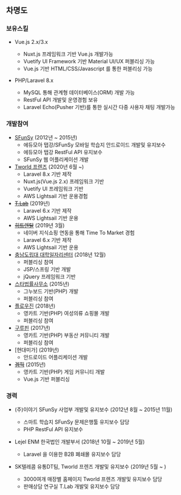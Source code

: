 ## 차명도

### 보유스킬
- Vue.js 2.x/3.x
    - Nuxt.js 프레임워크 기반 Vue.js 개발가능
    - Vuetify UI Framework 기반 Material UI/UX 퍼블리싱 가능
    - Vue.js 기반 HTML/CSS/Javascript 를 통한 퍼블리싱 가능
    
- PHP/Laravel 8.x
    - MySQL 통해 관계형 데이터베이스(ORM) 개발 가능
    - RestFul API 개발및 운영경험 보유
    - Laravel Echo(Pusher 기반)를 통한 실시간 다중 사용자 채팅 개발가능
    
### 개발참여
- [SFunSy](sfunsy.edumoa.com) (2012년 ~ 2015년)
    - 에듀모아 탭강/SFunSy 모바일 학습지 안드로이드 개발및 유지보수
    - 에듀모아 탭강 RestFul API 유지보수
    - SFunSy 웹 어플리케이션 개발
- [Tworld 프렌즈](tworldfriends.co.kr) (2020년 6월 ~)
    - Laravel 8.x 기반 제작
    - Nuxt.js(Vue.js 2.x) 프레임워크 기반
    - Vuetify UI 프레임워크 기반
    - AWS Lightsail 기반 운용경험
- [~~T.Lab~~](skt.world) (2019년)
    - Laravel 6.x 기반 제작
    - AWS Lightsail 기반 운용
- [~~히트렌탈~~](hitrental.co.kr) (2019년 3월)
    - 네이버 지식쇼핑 연동을 통해 Time To Market 경험
    - Laravel 6.x 기반 제작
    - AWS Lightsail 기반 운용
- [충남도립대 대학일자리센터](job.cnsu.ac.kr) (2018년 12월)
    - 퍼블리싱 참여
    - JSP/스프링 기반 개발
    - jQuery 프레임워크 기반
- [스타법률사무소](www.star-law.com) (2015년)
    - 그누보드 기반(PHP) 개발
    - 퍼블리싱 참여
- [플로우진](flow-jeans.com) (2018년)
    - 영카트 기반(PHP) 여성의류 쇼핑몰 개발
    - 퍼블리싱 참여
- [구루핀](gurupin.co.kr) (2017년)
    - 영카트 기반(PHP) 부동산 커뮤니티 개발
    - 퍼블리싱 참여
- [현대미가] (2019년)
    - 안드로이드 어플리케이션 개발 
- [~~겜픽~~](gempic.kr) (2015년)
    - 영카트 기반(PHP) 게임 커뮤니티 개발
    - Vue.js 기반 퍼블리싱

### 경력

- (주)이야기 SFunSy 사업부 개발및 유지보수 (2012년 8월 ~ 2015년 11월)
    - 스마트 학습지 SFunSy 문제은행툴 유지보수 담당
    - PHP RestFul API 유지보수
    
- Lejel ENM 한국법인 개발부서 (2018년 10월 ~ 2019년 5월)
    - Laravel 을 이용한 B2B 폐쇄몰 유지보수 담당
     
- SK텔레콤 유통DT팀, Tworld 프렌즈 개발및 유지보수 (2019년 5월 ~ )
    - 3000여개 매장별 홈페이지 Tworld 프렌즈 개발및 유지보수 담당
    - 판매상담 연구실 T.Lab 개발및 유지보수 담당
